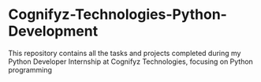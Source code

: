# Cognifyz-Technologies-Python-Development
This repository contains all the tasks and projects completed during my Python Developer Internship at Cognifyz Technologies, focusing on Python programming
